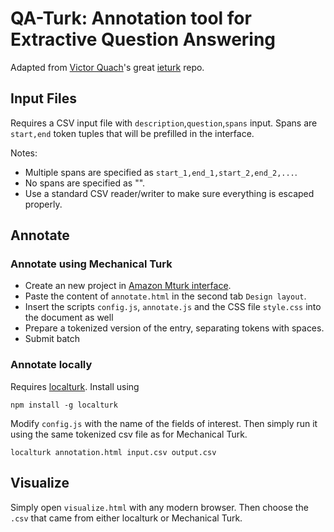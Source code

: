 # QA-Turk: Annotation tool for Extractive Question Answering

Adapted from [Victor Quach](https://github.com/Varal7)'s great [ieturk](https://github.com/Varal7/ieturk) repo.

## Input Files

Requires a CSV input file with `description`,`question`,`spans` input. Spans are `start,end` token tuples that will be prefilled in the interface.

Notes:
- Multiple spans are specified as `start_1,end_1,start_2,end_2,...`.
- No spans are specified as "".
- Use a standard CSV reader/writer to make sure everything is escaped properly.
## Annotate

### Annotate using Mechanical Turk

- Create an new project in [Amazon Mturk interface](https://requester.mturk.com/create/projects/new).
- Paste the content of `annotate.html` in the second tab `Design layout`.
- Insert the scripts `config.js`, `annotate.js` and the CSS file `style.css` into the document as well
- Prepare a tokenized version of the entry, separating tokens with spaces.
- Submit batch

### Annotate locally

Requires [localturk](https://github.com/danvk/localturk). Install using

```
npm install -g localturk
```

Modify `config.js` with the name of the fields of interest.
Then simply run it using the same tokenized csv file as for Mechanical Turk.

```
localturk annotation.html input.csv output.csv
```

## Visualize

Simply open `visualize.html` with any modern browser.
Then choose the `.csv` that came from either localturk or Mechanical Turk.
